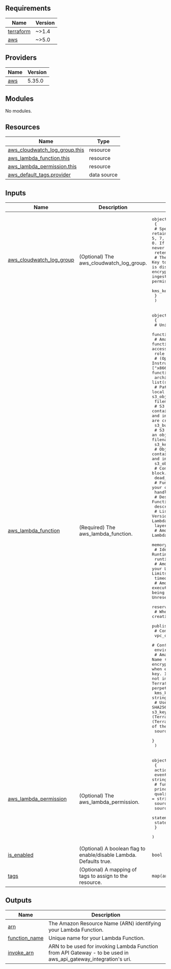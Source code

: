 <!-- BEGIN_TF_DOCS -->
## Requirements

| Name | Version |
|------|---------|
| <a name="requirement_terraform"></a> [terraform](#requirement\_terraform) | ~>1.4 |
| <a name="requirement_aws"></a> [aws](#requirement\_aws) | ~>5.0 |

## Providers

| Name | Version |
|------|---------|
| <a name="provider_aws"></a> [aws](#provider\_aws) | 5.35.0 |

## Modules

No modules.

## Resources

| Name | Type |
|------|------|
| [aws_cloudwatch_log_group.this](https://registry.terraform.io/providers/hashicorp/aws/latest/docs/resources/cloudwatch_log_group) | resource |
| [aws_lambda_function.this](https://registry.terraform.io/providers/hashicorp/aws/latest/docs/resources/lambda_function) | resource |
| [aws_lambda_permission.this](https://registry.terraform.io/providers/hashicorp/aws/latest/docs/resources/lambda_permission) | resource |
| [aws_default_tags.provider](https://registry.terraform.io/providers/hashicorp/aws/latest/docs/data-sources/default_tags) | data source |

## Inputs

| Name | Description | Type | Default | Required |
|------|-------------|------|---------|:--------:|
| <a name="input_aws_cloudwatch_log_group"></a> [aws\_cloudwatch\_log\_group](#input\_aws\_cloudwatch\_log\_group) | (Optional) The aws\_cloudwatch\_log\_group. | <pre>object(<br>    {<br>      # Specifies the number of days you want to retain log events in the specified log group. Possible values are: 1, 3, 5, 7, 14, 30, 60, 90, 120, 150, 180, 365, 400, 545, 731, 1827, 3653, and 0. If you select 0, the events in the log group are always retained and never expire.<br>      retention_in_days = number<br>      # The ARN of the KMS Key to use when encrypting log data. Please note, after the AWS KMS CMK is disassociated from the log group, AWS CloudWatch Logs stops encrypting newly ingested data for the log group. All previously ingested data remains encrypted, and AWS CloudWatch Logs requires permissions for the CMK whenever the encrypted data is requested.<br>      kms_key_id = string<br>    }<br>  )</pre> | <pre>{<br>  "kms_key_id": null,<br>  "retention_in_days": 14<br>}</pre> | no |
| <a name="input_aws_lambda_function"></a> [aws\_lambda\_function](#input\_aws\_lambda\_function) | (Required) The aws\_lambda\_function. | <pre>object(<br>    {<br>      # Unique name for your Lambda Function.<br>      function_name = string<br>      # Amazon Resource Name (ARN) of the function's execution role. The role provides the function's identity and access to AWS services and resources.<br>      role = string<br>      # (Optional) Instruction set architecture for your Lambda function. Valid values are ["x8664"] and ["arm64"]. Default is ["x8664"]. Removing this attribute, function's architecture stay the same.<br>      architectures = list(string)<br>      # Path to the function's deployment package within the local filesystem. Conflicts with image_uri, s3_bucket, s3_key, and s3_object_version.<br>      filename = string<br>      # S3 bucket location containing the function's deployment package. Conflicts with filename and image_uri. This bucket must reside in the same AWS region where you are creating the Lambda function.<br>      s3_bucket = string<br>      # S3 key of an object containing the function's deployment package. Conflicts with filename and image_uri.<br>      s3_key = string<br>      # Object version containing the function's deployment package. Conflicts with filename and image_uri.<br>      s3_object_version = string<br>      # Configuration block.<br>      dead_letter_config = list(any)<br>      # Function entrypoint in your code.<br>      handler = string<br>      # Description of what your Lambda Function does.<br>      description = string<br>      # List of Lambda Layer Version ARNs (maximum of 5) to attach to your Lambda Function. See Lambda Layers<br>      layers = list(any)<br>      # Amount of memory in MB your Lambda Function can use at runtime. Defaults to 128. See Limits<br>      memory_size = number<br>      # Identifier of the function's runtime. See Runtimes for valid values.<br>      runtime = string<br>      # Amount of time your Lambda Function has to run in seconds. Defaults to 3. See Limits.<br>      timeout = number<br>      # Amount of reserved concurrent executions for this lambda function. A value of 0 disables lambda from being triggered and -1 removes any concurrency limitations. Defaults to Unreserved Concurrency Limits -1. See Managing Concurrency<br>      reserved_concurrent_executions = string<br>      # Whether to publish creation/change as new Lambda Function Version. Defaults to false.<br>      publish = bool<br>      # Configuration block.<br>      vpc_config = list(any)<br>      # Configuration block.<br>      environment = map(any)<br>      # Amazon Resource Name (ARN) of the AWS Key Management Service (KMS) key that is used to encrypt environment variables. If this configuration is not provided when environment variables are in use, AWS Lambda uses a default service key. If this configuration is provided when environment variables are not in use, the AWS Lambda API does not save this configuration and Terraform will show a perpetual difference of adding the key. To fix the perpetual difference, remove this configuration.<br>      kms_key_arn = string<br>      # Used to trigger updates. Must be set to a base64-encoded SHA256 hash of the package file specified with either filename or s3_key. The usual way to set this is filebase64sha256("file.zip") (Terraform 0.11.12 and later) or base64sha256(file("file.zip")) (Terraform 0.11.11 and earlier), where "file.zip" is the local filename of the lambda function source archive.<br>      source_code_hash = string<br>    }<br>  )</pre> | n/a | yes |
| <a name="input_aws_lambda_permission"></a> [aws\_lambda\_permission](#input\_aws\_lambda\_permission) | (Optional) The aws\_lambda\_permission. | <pre>object(<br>    {<br>      action             = string<br>      event_source_token = string<br>      # function_name       = string<br>      principal           = string<br>      qualifier           = string<br>      source_account      = string<br>      source_arn          = string<br>      statement_id        = string<br>      statement_id_prefix = string<br>    }<br>  )</pre> | `null` | no |
| <a name="input_is_enabled"></a> [is\_enabled](#input\_is\_enabled) | (Optional) A boolean flag to enable/disable Lambda. Defaults true. | `bool` | `true` | no |
| <a name="input_tags"></a> [tags](#input\_tags) | (Optional) A mapping of tags to assign to the resource. | `map(any)` | `null` | no |

## Outputs

| Name | Description |
|------|-------------|
| <a name="output_arn"></a> [arn](#output\_arn) | The Amazon Resource Name (ARN) identifying your Lambda Function. |
| <a name="output_function_name"></a> [function\_name](#output\_function\_name) | Unique name for your Lambda Function. |
| <a name="output_invoke_arn"></a> [invoke\_arn](#output\_invoke\_arn) | ARN to be used for invoking Lambda Function from API Gateway - to be used in aws\_api\_gateway\_integration's uri. |
<!-- END_TF_DOCS -->
